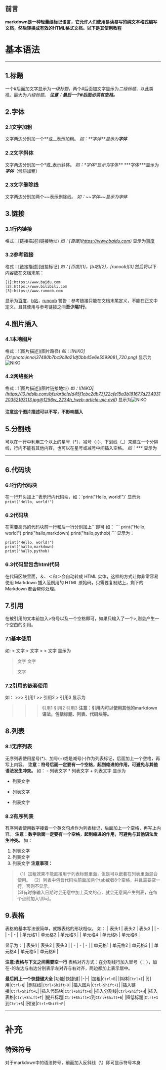 ## 前言
**markdown是一种轻量级标记语言，它允许人们使用易读易写的纯文本格式编写文档，然后转换成有效的HTML格式文档。以下是其使用教程**
# 基本语法
---
## 1.标题
一个\#后面加文字显示为*一级标题*，两个\#后面加文字显示为*二级标题*，以此类推。最大为*六级标题*。
***注意：最后一个\#后面必须有空格。***
## 2.字体
### 2.1文字加粗
文字两边分别加一个\*\*或\_\_表示加粗。
*如：\*\*字体\*\*显示为**字体***
### 2.2文字斜体
文字两边分别加一个\*或\_表示斜体。
*如：\*字体\*显示为*字体**
\*\*\*字体\*\*\*显示为***字体***（倾斜加粗）
### 2.3文字删除线
文字两边分别加两个\~\~表示删除线。
*如：\~\~字体\~\~显示为~~字体~~*
## 3.链接
### 3.1行内链接
格式：\[链接描述](链接地址)
*如：\[百度](https://www.baidu.com)*
显示为[百度](https://www.baidu.com)
### 3.2参考链接
格式：[链接描述][链接标记]
*如：\[百度]\[1]，\[b站]\[2]，\[runoob]\[3]*
然后将以下内容放在文档末尾：
```
[1]:https://www.baidu.com 
[2]:https://www.bilibili.com 
[3]:https://www.runoob.com 
```
显示为[百度][1]，[b站][2]，[runoob][3]
警告：参考链接只能在文档末尾定义，不能在正文中定义。且其使用与参考链接之间**至少隔1行**。
## 4.图片插入
### 4.1本地图片
格式：\!\[图片描述]\(图片路径)
*如：\!\[NiKO]\(D:\photo\inno\37480b7bc9c8a21df0bb45e6e5599081_720.png)*
显示为![NiKO](D:\photo\inno\37480b7bc9c8a21df0bb45e6e5599081_720.png)
### 4.2网络图片
格式：\!\[图片描述]\(图片链接地址)
*如：\!\[NiKO]\(https://i0.hdslb.com/bfs/article/d45f1cbc2db73f22cfe15a3b161677d23493120352193113.jpg@1256w_2234h_!web-article-pic.avif)*
显示为![NiKO](https://i0.hdslb.com/bfs/article/d45f1cbc2db73f22cfe15a3b161677d23493120352193113.jpg@1256w_2234h_!web-article-pic.avif)

#### 注意这个图片描述可以不写，不影响插入
## 5.分割线
可以在一行中利用三个以上的星号（*）、减号（-）、下划线（_）来建立一个分隔线，行内不能有其他内容，也可以在星号或减号中间插入空格。
*如：\*\*\**
显示为
***
## 6.代码块
### 6.1行内代码块
在一行开头加上\`\`表示行内代码块，如：\`print("Hello, world!")\`
显示为`print("Hello, world!")`
### 6.2代码块
在需要高亮的代码块前一行和后一行分别加上\`\`\`即可
如：
\`\`\`
print("Hello, world!")
print("hallo,markdown)
print("hallo,pythob)
\`\`\`
显示为：
```
print("Hello, world!")
print("hallo,markdown)
print("hallo,pythob)
```
### 6.3代码里包含html代码
在代码区块里面，＆、＜和＞会自动转成 HTML 实体，这样的方式让你非常容易使用 Markdown 插入范例用的 HTML 原始码，只需要复制贴上，剩下的Markdown 都会帮你处理。
## 7.引用
在被引用的文本前加入\>符号以及一个空格即可，如果只输入了一个\>,则会产生一个空白的引用。
### 7.1基本使用
如:
\> 文字
\> 文字
\>
\> 文字
显示为
> 文字
> 文字
>
> 文字
### 7.2引用的嵌套使用
如：
\>>> 引用1
\>> 引用2
\> 引用3
显示为
>>> 引用1
>> 引用2
> 引用3
**注意：引用内可以使用其他的markdown语法，包括标题、列表、代码块等。**
## 8.列表
### 8.1无序列表
无序列表使用星号(*)、加号(+)或是减号(-)作为列表标记，后面加上一个空格，再写上内容。
**注意：符号后面一定要有一个空格，起到缩进的作用，可避免与其他语法发生冲突。**
如：
\- 列表文字
\* 列表文字
\+ 列表文字
显示为
- 列表文字
* 列表文字
+ 列表文字
### 8.2有序列表
有序列表使用数字接着一个英文句点作为列表标记，后面加上一个空格，再写上内容。
**注意：数字后面一定要有一个空格，起到缩进的作用，可避免与其他语法发生冲突。**
如：
1. 列表文字
2. 列表文字
3. 列表文字
**注意事项：**
>（1）加粗效果不能直接用于列表标题里面，但是可以嵌套在列表里面混合使用。
（2）列表中包含代码块前面加两个tab或者8个空格，并且需要空一行，否则不显示。  
(3)有时像输入日期时会无意中加上英文的点，就会无意间产生列表，在每个点前加入\即可。
## 9.表格
表格的基本写法很简单，就跟表格的形状相似。
如：
\| 表头1 | 表头2 | 表头3 |
\| - | - | - |
| 单元格1 | 单元格2 | 单元格3 |
| 单元格4 | 单元格5 | 单元格6 |

显示为：
| 表头1 | 表头2 | 表头3 |
| - | - | - |
| 单元格1 | 单元格2 | 单元格3 |
| 单元格4 | 单元格5 | 单元格6 |

**注意:表格与下文之间需要空一行**
表格对齐方式：在分割线行加入冒号（：），加在-的左边与右边分别表示左对齐与右对齐，两边都加上表示居中。

**最后附上一个快捷键大全**
|功能|快捷键|
|-|-|
|加粗|`Ctrl+B`|
|斜体|`Ctrl+I`|
|引用|`Ctrl+Q`|
|删除线|`Ctrl+Shift+X`|
|插入图片|`Ctrl+Shift+I`|
|插入链接|`Ctrl+Shift+L`|
|插入代码块|`Ctrl+Shift+K`|
|插入分割线|`Ctrl+Shift+H`|
|插入表格|`Ctrl+Shift+T`|
|提升标题|`Ctrl+Shift+1`到`Ctrl+Shift+6`|
|降低标题|`Ctrl+1`到`Ctrl+6`|
|预览|`Ctrl+Shift+P`|



---





# 补充
## 特殊符号
对于markdown中的语法符号，前面加入反斜线（\）即可显示符号本身













[1]:https://www.baidu.com 
[2]:https://www.bilibili.com 
[3]:https://www.runoob.com 




